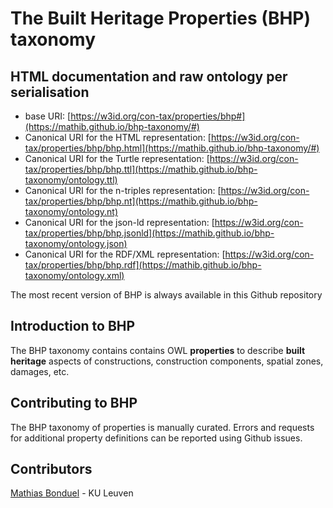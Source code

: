 # The Built Heritage Properties (BHP) taxonomy

## HTML documentation and raw ontology per serialisation

* base URI: [https://w3id.org/con-tax/properties/bhp#](https://mathib.github.io/bhp-taxonomy/#)
* Canonical URI for the HTML representation: [https://w3id.org/con-tax/properties/bhp/bhp.html](https://mathib.github.io/bhp-taxonomy/#)
* Canonical URI for the Turtle representation: [https://w3id.org/con-tax/properties/bhp/bhp.ttl](https://mathib.github.io/bhp-taxonomy/ontology.ttl)
* Canonical URI for the n-triples representation: [https://w3id.org/con-tax/properties/bhp/bhp.nt](https://mathib.github.io/bhp-taxonomy/ontology.nt)
* Canonical URI for the json-ld representation: [https://w3id.org/con-tax/properties/bhp/bhp.jsonld](https://mathib.github.io/bhp-taxonomy/ontology.json)
* Canonical URI for the RDF/XML representation: [https://w3id.org/con-tax/properties/bhp/bhp.rdf](https://mathib.github.io/bhp-taxonomy/ontology.xml)

The most recent version of BHP is always available in this Github repository

## Introduction to BHP

The BHP taxonomy contains contains OWL **properties** to describe **built heritage** aspects of constructions, construction components, spatial zones, damages, etc.

## Contributing to BHP

The BHP taxonomy of properties is manually curated. Errors and requests for additional property definitions can be reported using Github issues.

## Contributors

[Mathias Bonduel](https://github.com/mathib) - KU Leuven
